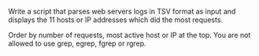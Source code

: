 Write a script that parses web servers logs in TSV format as input and displays the 11 hosts or IP addresses which did the most requests.

Order by number of requests, most active host or IP at the top.
You are not allowed to use grep, egrep, fgrep or rgrep.

